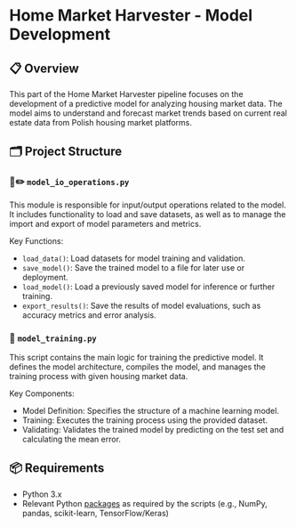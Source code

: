 # Home Market Harvester - Model Development

## 📋 Overview

This part of the Home Market Harvester pipeline focuses on the development of a predictive model for analyzing housing market data. The model aims to understand and forecast market trends based on current real estate data from Polish housing market platforms.

## 🗂️ Project Structure

### 📖✏️ `model_io_operations.py`

This module is responsible for input/output operations related to the model. It includes functionality to load and save datasets, as well as to manage the import and export of model parameters and metrics.

Key Functions:

- `load_data()`: Load datasets for model training and validation.
- `save_model()`: Save the trained model to a file for later use or deployment.
- `load_model()`: Load a previously saved model for inference or further training.
- `export_results()`: Save the results of model evaluations, such as accuracy metrics and error analysis.

### 🦾 `model_training.py`

This script contains the main logic for training the predictive model. It defines the model architecture, compiles the model, and manages the training process with given housing market data.

Key Components:

- Model Definition: Specifies the structure of a machine learning model.
- Training: Executes the training process using the provided dataset.
- Validating: Validates the trained model by predicting on the test set and calculating the mean error.

## 📦 Requirements

- Python 3.x
- Relevant Python [packages](pipeline/stages/c_model_developing/README.md) as required by the scripts (e.g., NumPy, pandas, scikit-learn, TensorFlow/Keras)
